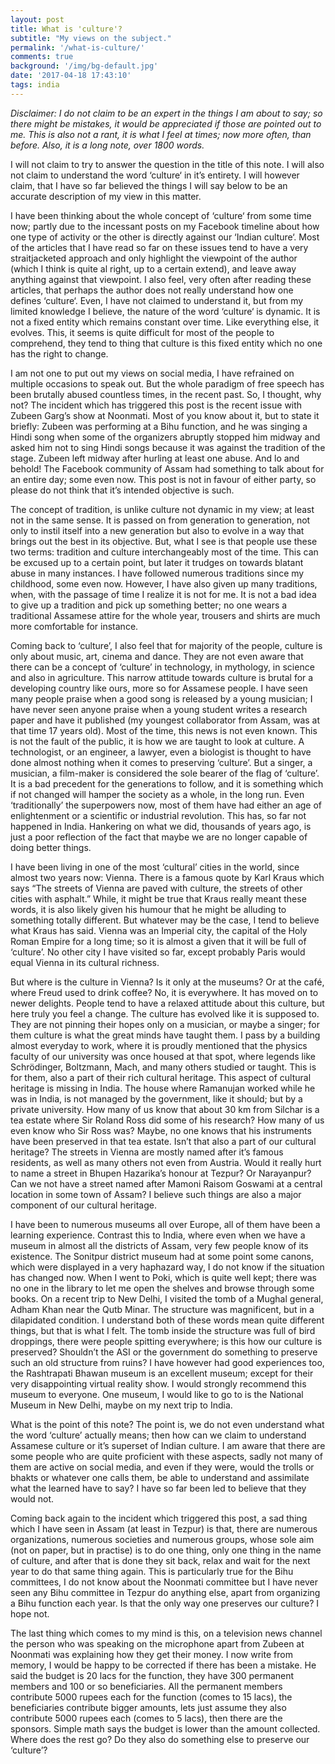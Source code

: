 ```yaml
---
layout: post
title: What is 'culture'?
subtitle: "My views on the subject."
permalink: '/what-is-culture/'
comments: true
background: '/img/bg-default.jpg'
date: '2017-04-18 17:43:10'
tags: india
---
```


*Disclaimer: I do not claim to be an expert in the things I am about to say; so there might be mistakes, it would be appreciated if those are pointed out to me. This is also not a rant, it is what I feel at times; now more often, than before. Also, it is a long note, over 1800 words.*  

I will not claim to try to answer the question in the title of this note. I will also not claim to understand the word ‘culture‘ in it’s entirety. I will however claim, that I have so far believed the things I will say below to be an accurate description of my view in this matter.

I have been thinking about the whole concept of ‘<span class="_4yxp">culture</span>‘ from some time now; partly due to the incessant posts on my Facebook timeline about how one type of activity or the other is directly against our ‘<span class="_4yxp">Indian culture</span>‘. Most of the articles that I have read so far on these issues tend to have a very straitjacketed approach and only highlight the viewpoint of the author (which I think is quite al right, up to a certain extend), and leave away anything against that viewpoint. I also feel, very often after reading these articles, that perhaps the author does not really understand how one defines ‘<span class="_4yxp">culture</span>‘. Even, I have not claimed to understand it, but from my limited knowledge I believe, the nature of the word ‘<span class="_4yxp">culture</span>‘ is dynamic. It is not a fixed entity which remains constant over time. Like everything else, it evolves. This, it seems is quite difficult for most of the people to comprehend, they tend to thing that culture is this fixed entity which no one has the right to change.

I am not one to put out my views on social media, I have refrained on multiple occasions to speak out. But the whole paradigm of free speech has been brutally abused countless times, in the recent past. So, I thought, why not? The incident which has triggered this post is the recent issue with Zubeen Garg’s show at Noonmati. Most of you know about it, but to state it briefly: Zubeen was performing at a Bihu function, and he was singing a Hindi song when some of the organizers abruptly stopped him midway and asked him not to sing Hindi songs because it was against the tradition of the stage. Zubeen left midway after hurling at least one abuse. And lo and behold! The Facebook community of Assam had something to talk about for an entire day; some even now. This post is not in favour of either party, so please do not think that it’s intended objective is such.

The concept of <span class="_4yxp">tradition</span>, is unlike culture not dynamic in my view; at least not in the same sense. It is passed on from generation to generation, not only to instil itself into a new generation but also to evolve in a way that brings out the best in its objective. But, what I see is that people use these two terms: <span class="_4yxp">tradition</span> and <span class="_4yxp">culture</span> interchangeably most of the time. This can be excused up to a certain point, but later it trudges on towards blatant abuse in many instances. I have followed numerous traditions since my childhood, some even now. However, I have also given up many traditions, when, with the passage of time I realize it is not for me. It is not a bad idea to give up a tradition and pick up something better; no one wears a traditional Assamese attire for the whole year, trousers and shirts are much more comfortable for instance.

Coming back to ‘culture’, I also feel that for majority of the people, culture is only about music, art, cinema and dance. They are not even aware that there can be a concept of ‘culture’ in technology, in mythology, in science and also in agriculture. This narrow attitude towards culture is brutal for a developing country like ours, more so for Assamese people. I have seen many people praise when a good song is released by a young musician; I have never seen anyone praise when a young student writes a research paper and have it published (<span class="_4yxp">my youngest collaborator from Assam, was at that time 17 years old</span>). Most of the time, this news is not even known. This is not the fault of the public, it is how we are taught to look at culture. A technologist, or an engineer, a lawyer, even a biologist is thought to have done almost nothing when it comes to preserving ‘culture’. But a singer, a musician, a film-maker is considered the sole bearer of the flag of ‘culture’. It is a bad precedent for the generations to follow, and it is something which if not changed will hamper the society as a whole, in the long run. Even ‘traditionally’ the superpowers now, most of them have had either an age of enlightenment or a scientific or industrial revolution. This has, so far not happened in India. Hankering on what we did, thousands of years ago, is just a poor reflection of the fact that maybe we are no longer capable of doing better things.

I have been living in one of the most ‘cultural’ cities in the world, since almost two years now: Vienna. There is a famous quote by Karl Kraus which says “<span class="_4yxp">The streets of Vienna are paved with culture, the streets of other cities with asphalt.</span>” While, it might be true that Kraus really meant these words, it is also likely given his humour that he might be alluding to something totally different. But whatever may be the case, I tend to believe what Kraus has said. Vienna was an Imperial city, the capital of the Holy Roman Empire for a long time; so it is almost a given that it will be full of ‘culture’. No other city I have visited so far, except probably Paris would equal Vienna in its cultural richness.

But where is the culture in Vienna? Is it only at the museums? Or at the café, where Freud used to drink coffee? No, it is <span class="_4yxp">everywhere</span>. It has moved on to newer delights. People tend to have a relaxed attitude about this culture, but here truly you feel a change. The culture has evolved like it is supposed to. They are not pinning their hopes only on a musician, or maybe a singer; for them culture is what the great minds have taught them. I pass by a building almost everyday to work, where it is proudly mentioned that the physics faculty of our university was once housed at that spot, where legends like Schrödinger, Boltzmann, Mach, and many others studied or taught. This is for them, also a part of their rich cultural heritage. This aspect of cultural heritage is missing in India. The house where Ramanujan worked while he was in India, is not managed by the government, like it should; but by a private university. How many of us know that about 30 km from Silchar is a tea estate where Sir Roland Ross did some of his research? How many of us even know who Sir Ross was? Maybe, no one knows that his instruments have been preserved in that tea estate. Isn’t that also a part of our cultural heritage? The streets in Vienna are mostly named after it’s famous residents, as well as many others not even from Austria. Would it really hurt to name a street in Bhupen Hazarika’s honour at Tezpur? Or Narayanpur? Can we not have a street named after Mamoni Raisom Goswami at a central location in some town of Assam? I believe such things are also a major component of our cultural heritage.

I have been to numerous museums all over Europe, all of them have been a learning experience. Contrast this to India, where even when we have a museum in almost all the districts of Assam, very few people know of its existence. The Sonitpur district museum had at some point some canons, which were displayed in a very haphazard way, I do not know if the situation has changed now. When I went to Poki, which is quite well kept; there was no one in the library to let me open the shelves and browse through some books. On a recent trip to New Delhi, I visited the tomb of a Mughal general, Adham Khan near the Qutb Minar. The structure was magnificent, but in a dilapidated condition. I understand both of these words mean quite different things, but that is what I felt. The tomb inside the structure was full of bird droppings, there were people spitting everywhere; is this how our culture is preserved? Shouldn’t the ASI or the government do something to preserve such an old structure from ruins? I have however had good experiences too, the Rashtrapati Bhawan museum is an excellent museum; except for their very disappointing virtual reality show. I would strongly recommend this museum to everyone. One museum, I would like to go to is the National Museum in New Delhi, maybe on my next trip to India.

What is the point of this note? The point is, we do not even understand what the word ‘culture’ actually means; then how can we claim to understand Assamese culture or it’s superset of Indian culture. I am aware that there are some people who are quite proficient with these aspects, sadly not many of them are active on social media, and even if they were, would the trolls or bhakts or whatever one calls them, be able to understand and assimilate what the learned have to say? I have so far been led to believe that they would not.

Coming back again to the incident which triggered this post, a sad thing which I have seen in Assam (at least in Tezpur) is that, there are numerous organizations, numerous societies and numerous groups, whose sole aim (not on paper, but in practise) is to do one thing, only one thing in the name of culture, and after that is done they sit back, relax and wait for the next year to do that same thing again. This is particularly true for the Bihu committees, I do not know about the Noonmati committee but I have never seen any Bihu committee in Tezpur do anything else, apart from organizing a Bihu function each year. Is that the only way one preserves our culture? I hope not.

The last thing which comes to my mind is this, on a television news channel the person who was speaking on the microphone apart from Zubeen at Noonmati was explaining how they get their money. I now write from memory, I would be happy to be corrected if there has been a mistake. He said the budget is 20 lacs for the function, they have 300 permanent members and 100 or so beneficiaries. All the permanent members contribute 5000 rupees each for the function (comes to 15 lacs), the beneficiaries contribute bigger amounts, lets just assume they also contribute 5000 rupees each (comes to 5 lacs), then there are the sponsors. Simple math says the budget is lower than the amount collected. Where does the rest go? Do they also do something else to preserve our ‘culture’?
